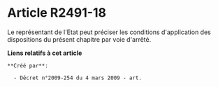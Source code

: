 # Article R2491-18

Le représentant de l'Etat peut préciser les conditions d'application des dispositions du présent chapitre par voie d'arrêté.

**Liens relatifs à cet article**

	**Créé par**:

	  - Décret n°2009-254 du 4 mars 2009 - art.
